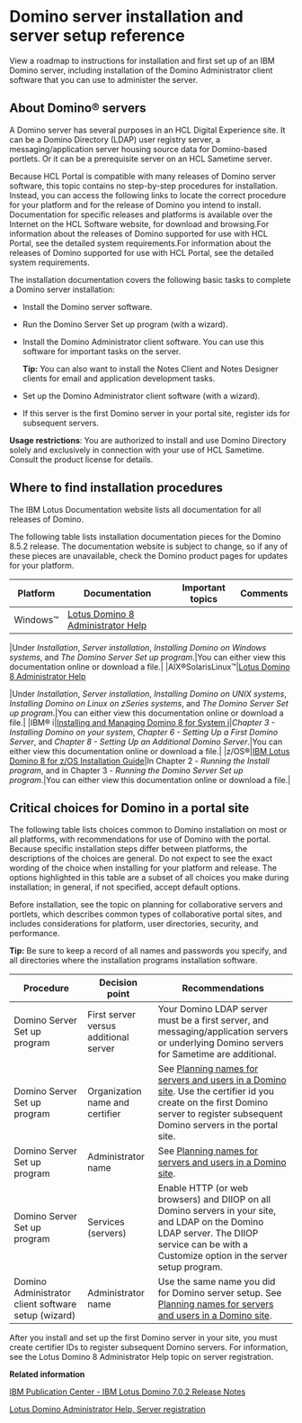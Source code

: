 # Domino server installation and server setup reference 

View a roadmap to instructions for installation and first set up of an IBM Domino server, including installation of the Domino Administrator client software that you can use to administer the server.

## About Domino® servers

A Domino server has several purposes in an HCL Digital Experience site. It can be a Domino Directory \(LDAP\) user registry server, a messaging/application server housing source data for Domino-based portlets. Or it can be a prerequisite server on an HCL Sametime server.

Because HCL Portal is compatible with many releases of Domino server software, this topic contains no step-by-step procedures for installation. Instead, you can access the following links to locate the correct procedure for your platform and for the release of Domino you intend to install. Documentation for specific releases and platforms is available over the Internet on the HCL Software website, for download and browsing.For information about the releases of Domino supported for use with HCL Portal, see the detailed system requirements.For information about the releases of Domino supported for use with HCL Portal, see the detailed system requirements.

The installation documentation covers the following basic tasks to complete a Domino server installation:

-   Install the Domino server software.
-   Run the Domino Server Set up program \(with a wizard\).
-   Install the Domino Administrator client software. You can use this software for important tasks on the server.

    **Tip:** You can also want to install the Notes Client and Notes Designer clients for email and application development tasks.

-   Set up the Domino Administrator client software \(with a wizard\).
-   If this server is the first Domino server in your portal site, register ids for subsequent servers.

**Usage restrictions**: You are authorized to install and use Domino Directory solely and exclusively in connection with your use of HCL Sametime. Consult the product license for details.

## Where to find installation procedures

The IBM Lotus Documentation website lists all documentation for all releases of Domino.

The following table lists installation documentation pieces for the Domino 8.5.2 release. The documentation website is subject to change, so if any of these pieces are unavailable, check the Domino product pages for updates for your platform.

|Platform|Documentation|Important topics|Comments|
|--------|-------------|----------------|--------|
|Windows™|[Lotus Domino 8 Administrator Help](https://help.hcltechsw.com/caa/1.0.1/topics/appacc_dom_reqs_r.html)

|Under *Installation*, *Server installation*, *Installing Domino on Windows systems*, and *The Domino Server Set up program*.|You can either view this documentation online or download a file.|
|AIX®SolarisLinux™|[Lotus Domino 8 Administrator Help](https://help.hcltechsw.com/caa/1.0.1/topics/appacc_dom_reqs_r.html)

|Under *Installation*, *Server installation*, *Installing Domino on UNIX systems*, *Installing Domino on Linux on zSeries systems*, and *The Domino Server Set up program*.|You can either view this documentation online or download a file.|
|IBM® i|[Installing and Managing Domino 8 for System i](https://help.hcltechsw.com/caa/1.0.1/topics/appacc_dom_reqs_r.html)|*Chapter 3 - Installing Domino on your system*, *Chapter 6 - Setting Up a First Domino Server*, and *Chapter 8 - Setting Up an Additional Domino Server*.|You can either view this documentation online or download a file.|
|z/OS®|[IBM Lotus Domino 8 for z/OS Installation Guide](https://help.hcltechsw.com/caa/1.0.1/topics/appacc_dom_reqs_r.html)|In Chapter 2 - *Running the Install program*, and in Chapter 3 - *Running the Domino Server Set up program*.|You can either view this documentation online or download a file.|

## Critical choices for Domino in a portal site

The following table lists choices common to Domino installation on most or all platforms, with recommendations for use of Domino with the portal. Because specific installation steps differ between platforms, the descriptions of the choices are general. Do not expect to see the exact wording of the choice when installing for your platform and release. The options highlighted in this table are a subset of all choices you make during installation; in general, if not specified, accept default options.

Before installation, see the topic on planning for collaborative servers and portlets, which describes common types of collaborative portal sites, and includes considerations for platform, user directories, security, and performance.

**Tip:** Be sure to keep a record of all names and passwords you specify, and all directories where the installation programs installation software.

|Procedure|Decision point|Recommendations|
|---------|--------------|---------------|
|Domino Server Set up program|First server versus additional server|Your Domino LDAP server must be a first server, and messaging/application servers or underlying Domino servers for Sametime are additional.|
|Domino Server Set up program|Organization name and certifier|See [Planning names for servers and users in a Domino site](i_domi_c_identities.md). Use the certifier id you create on the first Domino server to register subsequent Domino servers in the portal site.|
|Domino Server Set up program|Administrator name|See [Planning names for servers and users in a Domino site](i_domi_c_identities.md).|
|Domino Server Set up program|Services \(servers\)|Enable HTTP \(or web browsers\) and DIIOP on all Domino servers in your site, and LDAP on the Domino LDAP server. The DIIOP service can be with a Customize option in the server setup program.|
|Domino Administrator client software setup \(wizard\)|Administrator name|Use the same name you did for Domino server setup. See [Planning names for servers and users in a Domino site](i_domi_c_identities.md).|

After you install and set up the first Domino server in your site, you must create certifier IDs to register subsequent Domino servers. For information, see the Lotus Domino 8 Administrator Help topic on server registration.

**Related information**  


[IBM Publication Center - IBM Lotus Domino 7.0.2 Release Notes](https://www-01.ibm.com/common/ssi/rep_ca/3/897/ENUS206-233/index.html)

[Lotus Domino Administrator Help, Server registration](https://help.hcltechsw.com/domino/10.0.1/admin/inst_dominoserverregistration_c.html)

